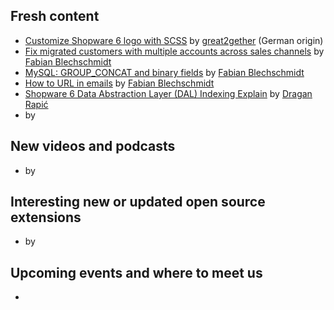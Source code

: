 ## Fresh content

* [Customize Shopware 6 logo with SCSS](https://great2gether-com.translate.goog/2024/02/shopware-6-logo-anpassen-mit-scss/?_x_tr_sl=en&_x_tr_tl=de&_x_tr_hl=en&_x_tr_pto=wapp) by [great2gether](https://great2gether.com/) (German origin)
* [Fix migrated customers with multiple accounts across sales channels](https://winkelwagen.de/2024/01/30/shopware-6-fix-migrated-customers-with-multiple-accounts-across-sales-channels/) by [Fabian Blechschmidt](https://winkelwagen.de/author/fabianblechschmidt/)
* [MySQL: GROUP_CONCAT and binary fields](https://winkelwagen.de/2024/02/01/mysql-group_concat-and-binary-fields/) by [Fabian Blechschmidt](https://winkelwagen.de/author/fabianblechschmidt/)
* [How to URL in emails](https://winkelwagen.de/2024/02/05/shopware-6-how-to-url-in-emails/) by [Fabian Blechschmidt](https://winkelwagen.de/author/fabianblechschmidt/)
* [Shopware 6 Data Abstraction Layer (DAL) Indexing Explain](https://medium.com/gitconnected/shopware-6-data-abstraction-layer-dal-indexing-explain-abb47ebed55f?sk=bc77d874430a5ab0cbe90320ab616564) by [Dragan Rapić](https://medium.com/@drapic88)
* []() by []()


## New videos and podcasts

* []() by []()


## Interesting new or updated open source extensions

* []() by []()

## Upcoming events and where to meet us

* []()
